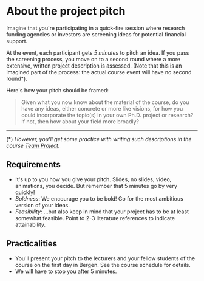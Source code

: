 # About the project pitch

Imagine that you're participating in a quick-fire session where research funding agencies or investors are screening ideas for potential financial support. 

At the event, each participant gets _5 minutes_ to pitch an idea. If you pass the screening process, you move on to a second round where a more extensive, written project description is assessed. (Note that this is an imagined part of the process: the actual course event will have no second round*).

Here's how your pitch should be framed:

> Given what you now know about the material of the course, do you have any ideas, either concrete or more like visions, for how you could incorporate the topic(s) in your own Ph.D. project or research? If not, then how about your field more broadly?
 
---
(*) _However, you'll get some practice with writing such descriptions in the course [Team Project](../team_project)._


## Requirements
* It's up to you how you give your pitch. Slides, no slides, video, animations, you decide. But remember that 5 minutes go by very quickly!
* _Boldness_: We encourage you to be bold! Go for the most ambitious version of your ideas.
* _Feasibility:_ ...but also keep in mind that your project has to be at least somewhat feasible. Point to 2-3 literature references to indicate attainability.

## Practicalities
* You'll present your pitch to the lecturers and your fellow students of the course on the first day in Bergen. See the course schedule for details.
* We will have to stop you after 5 minutes. 
